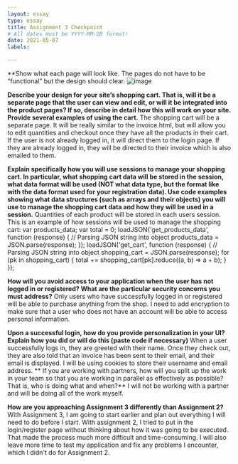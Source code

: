 ```yaml
---
layout: essay
type: essay
title: Assignment 3 Checkpoint
# All dates must be YYYY-MM-DD format!
date: 2021-05-07
labels:

---
```


**Show what each page will look like. The pages do not have to be “functional” but the design should clear. 
![image](https://user-images.githubusercontent.com/70250940/117529583-016e3900-af74-11eb-8913-0f8850d927c8.png) 
  
**Describe your design for your site’s shopping cart. That is, will it be a separate page that the user can view and edit, or will it be integrated into the product pages? If so, describe in detail how this will work on your site. Provide several examples of using the cart.**
The shopping cart will be a separate page. It will be really similar to the invoice.html, but will allow you to edit quantities and checkout once they have all the products in their cart. If the user is not already logged in, it will direct them to the login page. If they are already logged in, they will be directed to their invoice which is also emailed to them. 

**Explain specifically how you will use sessions to manage your shopping cart. In particular, what shopping cart data will be stored in the session, what data format will be used (NOT what data type, but the format like with the data format used for your registration data). Use code examples showing what data structures (such as arrays and their objects) you will use to manage the shopping cart data and how they will be used in a session.**
Quantities of each product will be stored in each users session. This is an example of how sessions will be used to manage the shopping cart:
        var products_data;
        var total = 0;
        loadJSON('get_products_data', function (response) {
            // Parsing JSON string into object
            products_data = JSON.parse(response);
        });
        loadJSON('get_cart', function (response) {
            // Parsing JSON string into object
            shopping_cart = JSON.parse(response);
            for (pk in shopping_cart) {
                total += shopping_cart[pk].reduce((a, b) => a + b);
            }
        });

**How will you avoid access to your application when the user has not logged in or registered? What are the particular security concerns you must address?**
Only users who have successfully logged in or registered will be able to purchase anything from the shop. I need to add encryption to make sure that a user who does not have an account will be able to access personal information. 

**Upon a successful login, how do you provide personalization in your UI? Explain how you did or will do this (paste code if necessary)**
When a user successfully logs in, they are greeted with their name. Once they check out, they are also told that an invoice has been sent to their email, and their email is displayed. I will be using cookies to store their username and email address.
**
If you are working with partners, how will you split up the work in your team so that you are working in parallel as effectively as possible? That is, who is doing what and when?**
I will not be working with a partner and will be doing all of the work myself.

**How are you approaching Assignment 3 differently than Assignment 2?**
With Assignment 3, I am going to start earlier and plan out everything I will need to do before I start. With assignment 2, I tried to put in the login/register page without thinking about how it was going to be executed. That made the process much more difficult and time-consuming. I will also leave more time to test my application and fix any problems I encounter, which I didn't do for Assignment 2. 
